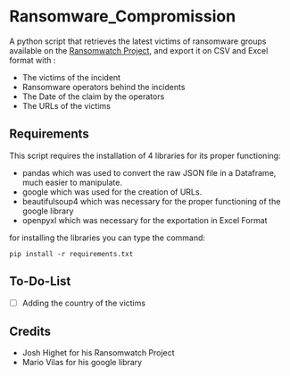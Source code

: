 # Ransomware_Compromission
A python script that retrieves the latest victims of ransomware groups available on the [Ransomwatch Project](https://github.com/joshhighet/ransomwatch), and export it on CSV and Excel format with :
* The victims of the incident
* Ransomware operators behind the incidents
* The Date of the claim by the operators 
* The URLs of the victims

## Requirements

This script requires the installation of 4 libraries for its proper functioning:
* pandas which was used to convert the raw JSON file in a Dataframe, much easier to manipulate.
* google which was used for the creation of URLs.
* beautifulsoup4 which was necessary for the proper functioning of the google library
* openpyxl which was necessary for the exportation in Excel Format

for installing the libraries you can type the command:
```
pip install -r requirements.txt
```

## To-Do-List
- [ ] Adding the country of the victims

## Credits
* Josh Highet for his Ransomwatch Project
* Mario Vilas for his google library

